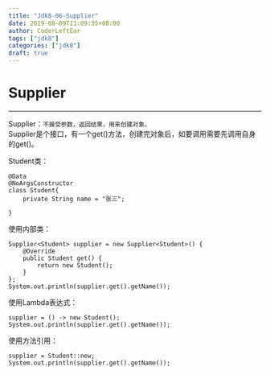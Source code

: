 ```yaml
---
title: "Jdk8-06-Supplier"
date: 2019-08-09T11:09:35+08:00
author: CoderLeftEar
tags: ["jdk8"]
categories: ["jdk8"]
draft: true
---
```


# Supplier  
---

Supplier：`不接受参数，返回结果，用来创建对象。`  
Supplier是个接口，有一个get()方法，创建完对象后，如要调用需要先调用自身的get()。  


Student类：
```
@Data
@NoArgsConstructor
class Student{
    private String name = "张三";

}
```

使用内部类：
```
Supplier<Student> supplier = new Supplier<Student>() {
    @Override
    public Student get() {
        return new Student();
    }
};
System.out.println(supplier.get().getName());
```

使用Lambda表达式：
```
supplier = () -> new Student();
System.out.println(supplier.get().getName());
```


使用方法引用：
```
supplier = Student::new;
System.out.println(supplier.get().getName());
```


